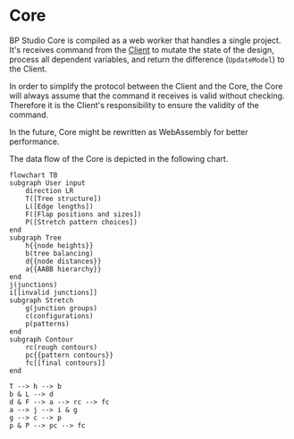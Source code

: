 
# Core

BP Studio Core is compiled as a web worker that handles a single project.
It's receives command from the [Client](../client/README.md) to mutate the state of the design,
process all dependent variables, and return the difference (`UpdateModel`) to the Client.

In order to simplify the protocol between the Client and the Core,
the Core will always assume that the command it receives is valid without checking.
Therefore it is the Client's responsibility to ensure the validity of the command.

In the future, Core might be rewritten as WebAssembly for better performance.

The data flow of the Core is depicted in the following chart.

```mermaid
flowchart TB
subgraph User input
	direction LR
	T([Tree structure])
	L([Edge lengths])
	F([Flap positions and sizes])
	P([Stretch pattern choices])
end
subgraph Tree
	h{{node heights}}
	b(tree balancing)
	d{{node distances}}
	a{{AABB hierarchy}}
end
j(junctions)
i[[invalid junctions]]
subgraph Stretch
	g(junction groups)
	c(configurations)
	p(patterns)
end
subgraph Contour
	rc(rough contours)
	pc{{pattern contours}}
	fc[[final contours]]
end

T --> h --> b
b & L --> d
d & F --> a --> rc --> fc
a --> j --> i & g
g --> c --> p
p & P --> pc --> fc
```
